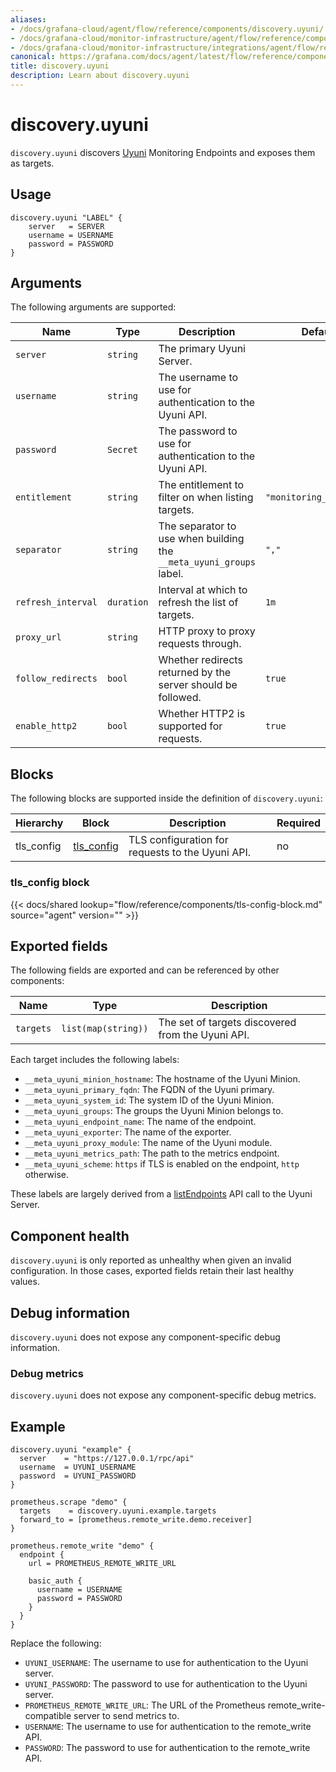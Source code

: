 ```yaml
---
aliases:
- /docs/grafana-cloud/agent/flow/reference/components/discovery.uyuni/
- /docs/grafana-cloud/monitor-infrastructure/agent/flow/reference/components/discovery.uyuni/
- /docs/grafana-cloud/monitor-infrastructure/integrations/agent/flow/reference/components/discovery.uyuni/
canonical: https://grafana.com/docs/agent/latest/flow/reference/components/discovery.uyuni/
title: discovery.uyuni
description: Learn about discovery.uyuni
---
```


# discovery.uyuni

`discovery.uyuni` discovers [Uyuni][] Monitoring Endpoints and exposes them as targets.

[Uyuni]: https://www.uyuni-project.org/

## Usage

```river
discovery.uyuni "LABEL" {
    server   = SERVER
    username = USERNAME
    password = PASSWORD
}
```

## Arguments

The following arguments are supported:

Name                  | Type       | Description                                                            | Default                  | Required
--------------------- | ---------- | ---------------------------------------------------------------------- | ------------------------ | --------
`server`              | `string`   | The primary Uyuni Server.                                              |                          | yes
`username`            | `string`   | The username to use for authentication to the Uyuni API.               |                          | yes
`password`            | `Secret`   | The password to use for authentication to the Uyuni API.               |                          | yes
`entitlement`         | `string`   | The entitlement to filter on when listing targets.                     | `"monitoring_entitled"`  | no
`separator`           | `string`   | The separator to use when building the `__meta_uyuni_groups` label.    | `","`                    | no
`refresh_interval`    | `duration` | Interval at which to refresh the list of targets.                      | `1m`                     | no
`proxy_url`           | `string`   | HTTP proxy to proxy requests through.                                  |                          | no
`follow_redirects`    | `bool`     | Whether redirects returned by the server should be followed.           | `true`                   | no
`enable_http2`        | `bool`     | Whether HTTP2 is supported for requests.                               | `true`                   | no


## Blocks
The following blocks are supported inside the definition of
`discovery.uyuni`:

Hierarchy | Block | Description | Required
--------- | ----- | ----------- | --------
tls_config | [tls_config][] | TLS configuration for requests to the Uyuni API. | no

[tls_config]: #tls_config-block

### tls_config block

{{< docs/shared lookup="flow/reference/components/tls-config-block.md" source="agent" version="<AGENT VERSION>" >}}

## Exported fields

The following fields are exported and can be referenced by other components:

Name      | Type                | Description
--------- | ------------------- | -----------
`targets` | `list(map(string))` | The set of targets discovered from the Uyuni API.

Each target includes the following labels:

* `__meta_uyuni_minion_hostname`: The hostname of the Uyuni Minion.
* `__meta_uyuni_primary_fqdn`: The FQDN of the Uyuni primary.
* `__meta_uyuni_system_id`: The system ID of the Uyuni Minion.
* `__meta_uyuni_groups`: The groups the Uyuni Minion belongs to.
* `__meta_uyuni_endpoint_name`: The name of the endpoint.
* `__meta_uyuni_exporter`: The name of the exporter.
* `__meta_uyuni_proxy_module`: The name of the Uyuni module.
* `__meta_uyuni_metrics_path`: The path to the metrics endpoint.
* `__meta_uyuni_scheme`: `https` if TLS is enabled on the endpoint, `http` otherwise.

These labels are largely derived from a [listEndpoints](https://www.uyuni-project.org/uyuni-docs-api/uyuni/api/system.monitoring.html)
API call to the Uyuni Server.

## Component health

`discovery.uyuni` is only reported as unhealthy when given an invalid
configuration. In those cases, exported fields retain their last healthy
values.

## Debug information

`discovery.uyuni` does not expose any component-specific debug information.

### Debug metrics

`discovery.uyuni` does not expose any component-specific debug metrics.

## Example

```river
discovery.uyuni "example" {
  server    = "https://127.0.0.1/rpc/api"
  username  = UYUNI_USERNAME
  password  = UYUNI_PASSWORD
}

prometheus.scrape "demo" {
  targets    = discovery.uyuni.example.targets
  forward_to = [prometheus.remote_write.demo.receiver]
}

prometheus.remote_write "demo" {
  endpoint {
    url = PROMETHEUS_REMOTE_WRITE_URL

    basic_auth {
      username = USERNAME
      password = PASSWORD
    }
  }
}
```
Replace the following:
  - `UYUNI_USERNAME`: The username to use for authentication to the Uyuni server.
  - `UYUNI_PASSWORD`: The password to use for authentication to the Uyuni server.
  - `PROMETHEUS_REMOTE_WRITE_URL`: The URL of the Prometheus remote_write-compatible server to send metrics to.
  - `USERNAME`: The username to use for authentication to the remote_write API.
  - `PASSWORD`: The password to use for authentication to the remote_write API.
